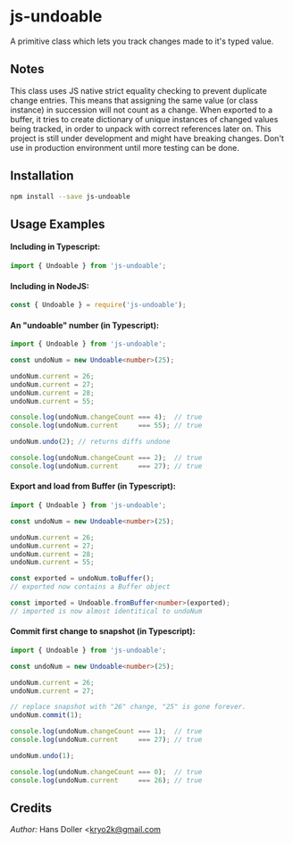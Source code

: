 # js-undoable
A primitive class which lets you track changes made to it's typed value.

## Notes
This class uses JS native strict equality checking to prevent duplicate change entries. This means that assigning the same value (or class instance) in succession will not count as a change. When exported to a buffer, it tries to create dictionary of unique instances of changed values being tracked, in order to unpack with correct references later on. This project is still under development and might have breaking changes. Don't use in production environment until more testing can be done.

## Installation
```bash
npm install --save js-undoable
```

## Usage Examples

#### Including in Typescript:

```typescript
import { Undoable } from 'js-undoable';
```

#### Including in NodeJS:

```js
const { Undoable } = require('js-undoable');
```

#### An "undoable" number (in Typescript):

```typescript
import { Undoable } from 'js-undoable';

const undoNum = new Undoable<number>(25);

undoNum.current = 26;
undoNum.current = 27;
undoNum.current = 28;
undoNum.current = 55;

console.log(undoNum.changeCount === 4);  // true
console.log(undoNum.current     === 55); // true

undoNum.undo(2); // returns diffs undone

console.log(undoNum.changeCount === 2);  // true
console.log(undoNum.current     === 27); // true
```

#### Export and load from Buffer (in Typescript):

```typescript
import { Undoable } from 'js-undoable';

const undoNum = new Undoable<number>(25);

undoNum.current = 26;
undoNum.current = 27;
undoNum.current = 28;
undoNum.current = 55;

const exported = undoNum.toBuffer();
// exported now contains a Buffer object

const imported = Undoable.fromBuffer<number>(exported);
// imported is now almost identitical to undoNum
```

#### Commit first change to snapshot (in Typescript):

```typescript
import { Undoable } from 'js-undoable';

const undoNum = new Undoable<number>(25);

undoNum.current = 26;
undoNum.current = 27;

// replace snapshot with "26" change, "25" is gone forever.
undoNum.commit(1);

console.log(undoNum.changeCount === 1);  // true
console.log(undoNum.current     === 27); // true

undoNum.undo(1);

console.log(undoNum.changeCount === 0);  // true
console.log(undoNum.current     === 26); // true
```

## Credits
_Author:_ Hans Doller <kryo2k@gmail.com
